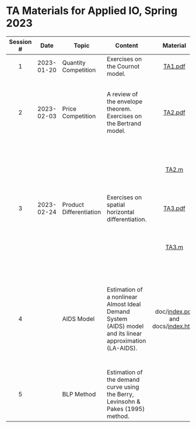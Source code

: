 # TA Materials for Applied IO, Spring 2023

| Session # 	| Date 	| Topic 	| Content 	| Material 	| Material Description 	|
|:---:|---	|---	|---	|:---:|---	|
|1| 2023-01-20 	| Quantity Competition 	| Exercises on the Cournot model. 	| [TA1.pdf](https://github.com/conghanzheng/Applied_IO_TA/blob/ccb87c854b9e67ec79e4ecd47840d879c325ef27/TA1.pdf) 	| Slides 	|
|2| 2023-02-03 	| Price Competition 	| A review of the envelope theorem. Exercises on the Bertrand model. 	| [TA2.pdf](https://github.com/conghanzheng/Applied_IO_TA/blob/ccb87c854b9e67ec79e4ecd47840d879c325ef27/TA2.pdf) 	| Slides. *Update*: compared to the version we used in class, new pages 21 and 22 have been added. 	|
| |  	|  	|  	| [TA2.m](https://github.com/conghanzheng/Applied_IO_TA/blob/ccb87c854b9e67ec79e4ecd47840d879c325ef27/TA2.m) 	| Symbolic math solver for maximization problems in TA2.pdf	|
|3| 2023-02-24 	| Product Differentiation 	| Exercises on spatial horizontal differentiation. 	| [TA3.pdf](https://github.com/conghanzheng/Applied_IO_TA/blob/9c0c38091a2ddd91836cdf1ec8f2b70804a4a4f0/TA3.pdf)  | Slides 	|
| |  	|  	|  	| [TA3.m](https://github.com/conghanzheng/Applied_IO_TA/blob/8b2a440d376a3d03a6e16c17089bb8f776ab76ef/TA3.m) 	| Symbolic math solver for maximization problems in TA3.pdf  |
|4|  	| AIDS Model 	| Estimation of a nonlinear Almost Ideal Demand System (AIDS) model and its linear approximation (LA-AIDS). 	| doc/[index.pdf](https://github.com/conghanzheng/Applied_IO_TA/blob/ccb87c854b9e67ec79e4ecd47840d879c325ef27/docs/index.pdf) and docs/[index.html](https://conghanzheng.github.io/Applied_IO_TA/) 	| TA session notes. Documents generated from the <code>Rmd</code> source file, with the same content, code blocks included in the documents. 	|
|5|  	| BLP Method 	| Estimation of the demand curve using the Berry, Levinsohn & Pakes (1995) method.  	|  	|  	|